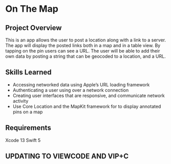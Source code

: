 # On The Map

## Project Overview

This is an app allows the user to post a location along with a link to a server. The app will display the posted links both in a map and in a table view. By tapping on the pin users can see a URL. The user will be able to add their own data by posting a string that can be geocoded to a location, and a URL.

## Skills Learned

- Accessing networked data using Apple’s URL loading framework
- Authenticating a user using over a network connection
- Creating user interfaces that are responsive, and communicate network activity
- Use Core Location and the MapKit framework for to display annotated pins on a map


## Requirements

Xcode 13 Swift 5

## UPDATING TO VIEWCODE AND VIP+C
